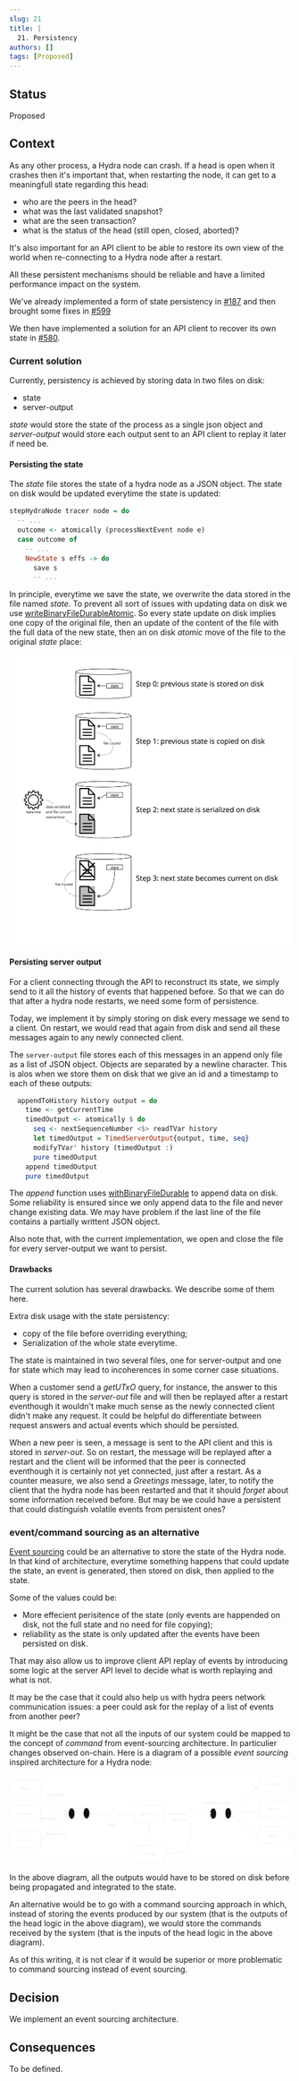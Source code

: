 ```yaml
---
slug: 21
title: |
  21. Persistency
authors: []
tags: [Proposed]
---
```


## Status

Proposed

## Context

As any other process, a Hydra node can crash. If a head is open when it crashes then it's important that, when restarting the node, it can get to a meaningfull state regarding this head:
* who are the peers in the head?
* what was the last validated snapshot?
* what are the seen transaction?
* what is the status of the head (still open, closed, aborted)?

It's also important for an API client to be able to restore its own view of the world when re-connecting to a Hydra node after a restart.

All these persistent mechanisms should be reliable and have a limited performance impact on the system.

We've already implemented a form of state persistency in [#187](https://github.com/input-output-hk/hydra/issues/187)
and then brought some fixes in [#599](https://github.com/input-output-hk/hydra/issues/599)

We then have implemented a solution for an API client to recover its own state in [#580](https://github.com/input-output-hk/hydra/issues/580).

### Current solution

Currently, persistency is achieved by storing data in two files on disk:
* state
* server-output

_state_ would store the state of the process as a single json object and _server-output_ would store each output sent to an API client to replay it later if need be.

#### Persisting the state

The _state_ file stores the state of a hydra node as a JSON object. The state on disk would be updated everytime the state is updated:

```haskell
stepHydraNode tracer node = do
  -- ...
  outcome <- atomically (processNextEvent node e)
  case outcome of
    -- ...
    NewState s effs -> do
      save s
      -- ...
```

In principle, everytime we save the state, we overwrite the data stored in the file named _state_. To prevent all sort of issues with updating data on disk we use [writeBinaryFileDurableAtomic](https://hackage.haskell.org/package/unliftio-0.2.23.0/docs/UnliftIO-IO-File.html#v:writeBinaryFileDurableAtomic). So every state update on disk implies one copy of the original file, then an update of the content of the file with the full data of the new state, then an on disk _atomic_ move of the file to the original _state_ place:

![](img/021-persisting_the_state.jpg)

#### Persisting server output

For a client connecting through the API to reconstruct its state, we simply send to it all the history of events that happened before.
So that we can do that after a hydra node restarts, we need some form of persistence.

Today, we implement it by simply storing on disk every message we send to a client. On restart, we would read that again from disk and send all these messages again to any newly connected client.

The `server-output` file stores each of this messages in an append only file as a list of JSON object. Objects are separated by a newline character.
This is alos when we store them on disk that we give an id and a timestamp to each of these outputs:

```haskell
  appendToHistory history output = do
    time <- getCurrentTime
    timedOutput <- atomically $ do
      seq <- nextSequenceNumber <$> readTVar history
      let timedOutput = TimedServerOutput{output, time, seq}
      modifyTVar' history (timedOutput :)
      pure timedOutput
    append timedOutput
    pure timedOutput
```

The _append_ function uses [withBinaryFileDurable](https://hackage.haskell.org/package/unliftio-0.2.23.0/docs/UnliftIO-IO-File.html#v:withBinaryFileDurable)
 to append data on disk. Some reliability is ensured since we only append data to the file and never change existing data.
We may have problem if the last line of the file contains a partially writtent JSON object.

Also note that, with the current implementation, we open and close the file for every server-output we want to persist.

#### Drawbacks

The current solution has several drawbacks. We describe some of them here.

Extra disk usage with the state persistency:
* copy of the file before overriding everything;
* Serialization of the whole state everytime.

The state is maintained in two several files, one for server-output and one for state which may lead to incoherences in some corner case situations.

When a customer send a _getUTxO_ query, for instance, the answer to this query is stored in the _server-out_ file and will then be replayed after a restart
eventhough it wouldn't make much sense as the newly connected client didn't make any request. It could be helpful do differentiate between request answers
and actual events which should be persisted.

When a new peer is seen, a message is sent to the API client and this is stored in _server-out_. So on restart, the message will be replayed after a restart
and the client will be informed that the peer is connected eventhough it is certainly not yet connected, just after a restart. As a counter measure, we
also send a _Greetings_ message, later, to notify the client that the hydra node has been restarted and that it should _forget_ about some information
received before. But may be we could have a persistent that could distinguish volatile events from persistent ones?


### event/command sourcing as an alternative

[Event sourcing](https://martinfowler.com/eaaDev/EventSourcing.html) could be an alternative to store the state of the Hydra node. In that kind of architecture,
everytime something happens that could update the state, an event is generated, then stored on disk, then applied to the state.

Some of the values could be:
* More effecient perisitence of the state (only events are happended on disk, not the full state and no need for file copying);
* reliability as the state is only updated after the events have been persisted on disk.

That may also allow us to improve client API replay of events by introducing some logic at the server API level to decide what is worth replaying and what is not.

It may be the case that it could also help us with hydra peers network communication issues: a peer could ask for the replay of a list of events from another peer?

It might be the case that not all the inputs of our system could be mapped to the concept of _command_ from event-sourcing architecture. In particulier changes
observed on-chain. Here is a diagram of a possible _event sourcing_ inspired architecture for a Hydra node:

![](img/021-event-sourcing.png)

In the above diagram, all the outputs would have to be stored on disk before being propagated and integrated to the state.

An alternative would be to go with a command sourcing approach in which, instead of storing the events produced by our system
(that is the outputs of the head logic in the above diagram), we would store the commands received by the system (that is the
inputs of the head logic in the above diagram).

As of this writing, it is not clear if it would be superior or more problematic to command sourcing instead of event sourcing.

## Decision

We implement an event sourcing architecture.

## Consequences

To be defined.

